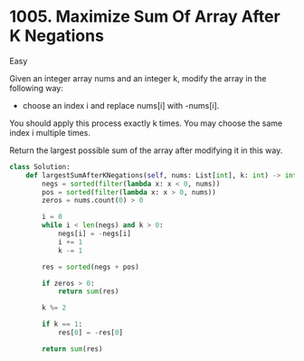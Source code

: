 # 1005. Maximize Sum Of Array After K Negations

Easy

Given an integer array nums and an integer k, modify the array in the following way:

- choose an index i and replace nums[i] with -nums[i].

You should apply this process exactly k times. You may choose the same index i multiple times.

Return the largest possible sum of the array after modifying it in this way.

```python
class Solution:
    def largestSumAfterKNegations(self, nums: List[int], k: int) -> int:
        negs = sorted(filter(lambda x: x < 0, nums))
        pos = sorted(filter(lambda x: x > 0, nums))
        zeros = nums.count(0) > 0

        i = 0
        while i < len(negs) and k > 0:
            negs[i] = -negs[i]
            i += 1
            k -= 1

        res = sorted(negs + pos)

        if zeros > 0:
            return sum(res)

        k %= 2

        if k == 1:
            res[0] = -res[0]

        return sum(res)
```
